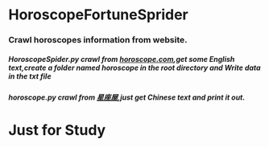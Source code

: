 # HoroscopeFortuneSprider
### Crawl horoscopes information from website.
##### HoroscopeSpider.py crawl from [horoscope.com](www.horoscope.com),get some English text,create a folder named horoscope in the root directory and Write data in the txt file 
##### horoscope.py crawl from [星座屋](http://www.xzw.com/),just get Chinese text and print it out.

# Just for Study
